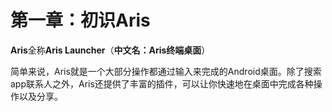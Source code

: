 # 第一章：初识Aris

**Aris**全称**Aris Launcher**（**中文名：Aris终端桌面**）

简单来说，Aris就是一个大部分操作都通过输入来完成的Android桌面。除了搜索app联系人之外，Aris还提供了丰富的插件，可以让你快速地在桌面中完成各种操作以及分享。

